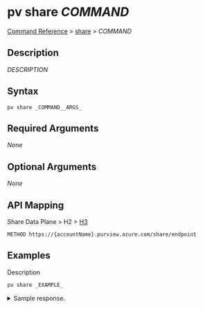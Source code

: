 # pv share _COMMAND_
[Command Reference](../../../README.md#command-reference) > [share](./main.md) > _COMMAND_

## Description
_DESCRIPTION_

## Syntax
```
pv share _COMMAND__ARGS_
```

## Required Arguments
*None*

## Optional Arguments
*None*

## API Mapping
Share Data Plane > H2 > [H3](LINK)
```
METHOD https://{accountName}.purview.azure.com/share/endpoint
```

## Examples
Description
```powershell
pv share _EXAMPLE_
```


<details><summary>Sample response.</summary>
<p>

```json
{
    "key": "value"
}
```
</p>
</details>
